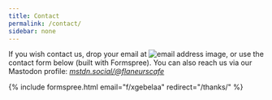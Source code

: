 ```yaml
---
title: Contact
permalink: /contact/
sidebar: none
---
```


If you wish contact us, drop your email at ![email address image](../uploads/email-address-image.gif), or use the contact form below (built with Formspree). You can also reach us via our Mastodon profile: [*mstdn.social/@flaneurscafe*](https://mstdn.social/@flaneurscafe)

{% include formspree.html email="f/xgebelaa" redirect="/thanks/" %}
